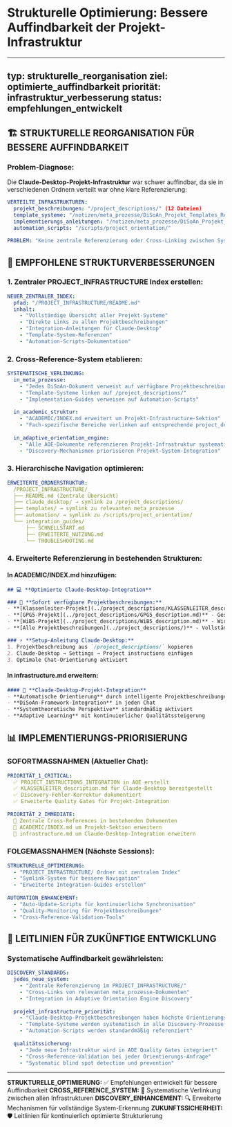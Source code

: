 # Strukturelle Optimierung: Bessere Auffindbarkeit der Projekt-Infrastruktur

---
typ: strukturelle_reorganisation
ziel: optimierte_auffindbarkeit
priorität: infrastruktur_verbesserung
status: empfehlungen_entwickelt
---

## 🏗️ **STRUKTURELLE REORGANISATION FÜR BESSERE AUFFINDBARKEIT**

### **Problem-Diagnose:**
Die **Claude-Desktop-Projekt-Infrastruktur** war schwer auffindbar, da sie in verschiedenen Ordnern verteilt war ohne klare Referenzierung:

```yaml
VERTEILTE_INFRASTRUKTUREN:
  projekt_beschreibungen: "/project_descriptions/" (12 Dateien)
  template_systeme: "/notizen/meta_prozesse/DiSoAn_Projekt_Templates_Ready_To_Use.md"
  implementierungs_anleitungen: "/notizen/meta_prozesse/DiSoAn_Projekt_Orientierung_IMPLEMENTIERUNG_FINAL.md"
  automation_scripts: "/scripts/project_orientation/"
  
PROBLEM: "Keine zentrale Referenzierung oder Cross-Linking zwischen Systemen"
```

## 🔧 **EMPFOHLENE STRUKTURVERBESSERUNGEN**

### **1. Zentraler PROJECT_INFRASTRUCTURE Index erstellen:**
```yaml
NEUER_ZENTRALER_INDEX:
  pfad: "/PROJECT_INFRASTRUCTURE/README.md"
  inhalt:
    - "Vollständige Übersicht aller Projekt-Systeme"
    - "Direkte Links zu allen Projektbeschreibungen"
    - "Integration-Anleitungen für Claude-Desktop"
    - "Template-System-Referenzen"
    - "Automation-Scripts-Dokumentation"
```

### **2. Cross-Reference-System etablieren:**
```yaml
SYSTEMATISCHE_VERLINKUNG:
  in_meta_prozesse:
    - "Jedes DiSoAn-Dokument verweist auf verfügbare Projektbeschreibungen"
    - "Template-Systeme linken auf /project_descriptions/"
    - "Implementation-Guides verweisen auf Automation-Scripts"
    
  in_academic_struktur:
    - "ACADEMIC/INDEX.md erweitert um Projekt-Infrastructure-Sektion"
    - "Fach-spezifische Bereiche verlinken auf entsprechende project_descriptions"
    
  in_adaptive_orientation_engine:
    - "Alle AOE-Dokumente referenzieren Projekt-Infrastruktur systematisch"
    - "Discovery-Mechanismen priorisieren Projekt-System-Integration"
```

### **3. Hierarchische Navigation optimieren:**
```yaml
ERWEITERTE_ORDNERSTRUKTUR:
  /PROJECT_INFRASTRUCTURE/
  ├── README.md (Zentrale Übersicht)
  ├── claude_desktop/ → symlink zu /project_descriptions/
  ├── templates/ → symlink zu relevanten meta_prozesse
  ├── automation/ → symlink zu /scripts/project_orientation/
  └── integration_guides/
      ├── SCHNELLSTART.md
      ├── ERWEITERTE_NUTZUNG.md
      └── TROUBLESHOOTING.md
```

### **4. Erweiterte Referenzierung in bestehenden Strukturen:**

#### **In ACADEMIC/INDEX.md hinzufügen:**
```markdown
## 💻 **Optimierte Claude-Desktop-Integration**

### 🎯 **Sofort verfügbare Projektbeschreibungen:**
- **[Klassenleiter-Projekt](../project_descriptions/KLASSENLEITER_description.md)** - Vollständige Klassenleiter-Unterstützung
- **[GPG5-Projekt](../project_descriptions/GPG5_description.md)** - Geschichte/Politik/Geographie Jgst. 5
- **[WiB5-Projekt](../project_descriptions/WiB5_description.md)** - Wirtschaft und Beruf Jgst. 5
- **[Alle Projektbeschreibungen](../project_descriptions/)** - Vollständige Übersicht

### ⚡ **Setup-Anleitung Claude-Desktop:**
1. Projektbeschreibung aus `/project_descriptions/` kopieren
2. Claude-Desktop → Settings → Project instructions einfügen
3. Optimale Chat-Orientierung aktiviert
```

#### **In infrastructure.md erweitern:**
```markdown
#### 🎯 **Claude-Desktop-Projekt-Integration**
- **Automatische Orientierung** durch intelligente Projektbeschreibungen
- **DiSoAn-Framework-Integration** in jeden Chat
- **Systemtheoretische Perspektive** standardmäßig aktiviert
- **Adaptive Learning** mit kontinuierlicher Qualitätssteigerung
```

## 📊 **IMPLEMENTIERUNGS-PRIORISIERUNG**

### **SOFORTMASSNAHMEN (Aktueller Chat):**
```yaml
PRIORITÄT_1_CRITICAL:
  ✅ PROJECT_INSTRUCTIONS_INTEGRATION in AOE erstellt
  ✅ KLASSENLEITER_description.md für Claude-Desktop bereitgestellt
  ✅ Discovery-Fehler-Korrektur dokumentiert
  ✅ Erweiterte Quality Gates für Projekt-Integration
  
PRIORITÄT_2_IMMEDIATE:
  🔄 Zentrale Cross-References in bestehenden Dokumenten
  🔄 ACADEMIC/INDEX.md um Projekt-Sektion erweitern
  🔄 infrastructure.md um Claude-Desktop-Integration erweitern
```

### **FOLGEMASSNAHMEN (Nächste Sessions):**
```yaml
STRUKTURELLE_OPTIMIERUNG:
  - "PROJECT_INFRASTRUCTURE/ Ordner mit zentralem Index"
  - "Symlink-System für bessere Navigation"
  - "Erweiterte Integration-Guides erstellen"
  
AUTOMATION_ENHANCEMENT:
  - "Auto-Update-Scripts für kontinuierliche Synchronisation"
  - "Quality-Monitoring für Projektbeschreibungen"
  - "Cross-Reference-Validation-Tools"
```

## 🎯 **LEITLINIEN FÜR ZUKÜNFTIGE ENTWICKLUNG**

### **Systematische Auffindbarkeit gewährleisten:**
```yaml
DISCOVERY_STANDARDS:
  jedes_neue_system:
    - "Zentrale Referenzierung im PROJECT_INFRASTRUCTURE/"
    - "Cross-Links von relevanten meta_prozesse-Dokumenten"
    - "Integration in Adaptive Orientation Engine Discovery"
    
  projekt_infrastructure_priorität:
    - "Claude-Desktop-Projektbeschreibungen haben höchste Orientierungs-Priorität"
    - "Template-Systeme werden systematisch in alle Discovery-Prozesse integriert"
    - "Automation-Scripts werden standardmäßig referenziert"
    
  qualitätssicherung:
    - "Jede neue Infrastruktur wird in AOE Quality Gates integriert"
    - "Cross-Reference-Validation bei jeder Orientierungs-Anfrage"
    - "Systematic blind spot detection und prevention"
```

---

**STRUKTURELLE_OPTIMIERUNG:** ✅ Empfehlungen entwickelt für bessere Auffindbarkeit
**CROSS_REFERENCE_SYSTEM:** 🔗 Systematische Verlinkung zwischen allen Infrastrukturen
**DISCOVERY_ENHANCEMENT:** 🔍 Erweiterte Mechanismen für vollständige System-Erkennung
**ZUKUNFTSSICHERHEIT:** 🛡️ Leitlinien für kontinuierlich optimierte Strukturierung